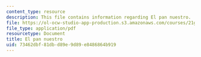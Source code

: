 ```yaml
---
content_type: resource
description: This file contains information regarding El pan nuestro.
file: https://ol-ocw-studio-app-production.s3.amazonaws.com/courses/21g-716-introduction-to-contemporary-hispanic-literature-fall-2007/73462dbf81dbd89e9d89e8486864b919_MIT21G_716F07_ColomVallejo.pdf
file_type: application/pdf
resourcetype: Document
title: El pan nuestro
uid: 73462dbf-81db-d89e-9d89-e8486864b919
---
```


